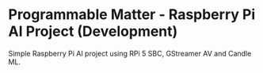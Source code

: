 # Programmable Matter - Raspberry Pi AI Project (Development)

Simple Raspberry Pi AI project using RPi 5 SBC, GStreamer AV and Candle ML.
